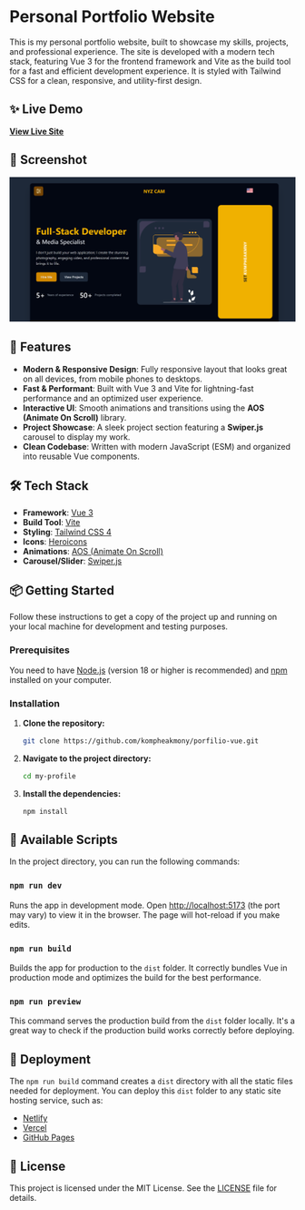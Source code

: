 # Personal Portfolio Website

This is my personal portfolio website, built to showcase my skills, projects, and professional experience. The site is developed with a modern tech stack, featuring Vue 3 for the frontend framework and Vite as the build tool for a fast and efficient development experience. It is styled with Tailwind CSS for a clean, responsive, and utility-first design.

## ✨ Live Demo

**[View Live Site](https://nyzcam.vercel.app/)**

## 📸 Screenshot

![Project Screenshot](./my-profile/public/social-preview.png)

## 🚀 Features

-   **Modern & Responsive Design**: Fully responsive layout that looks great on all devices, from mobile phones to desktops.
-   **Fast & Performant**: Built with Vue 3 and Vite for lightning-fast performance and an optimized user experience.
-   **Interactive UI**: Smooth animations and transitions using the **AOS (Animate On Scroll)** library.
-   **Project Showcase**: A sleek project section featuring a **Swiper.js** carousel to display my work.
-   **Clean Codebase**: Written with modern JavaScript (ESM) and organized into reusable Vue components.

## 🛠️ Tech Stack

-   **Framework**: [Vue 3](https://vuejs.org/)
-   **Build Tool**: [Vite](https://vitejs.dev/)
-   **Styling**: [Tailwind CSS 4](https://tailwindcss.com/)
-   **Icons**: [Heroicons](https://heroicons.com/)
-   **Animations**: [AOS (Animate On Scroll)](https://michalsnik.github.io/aos/)
-   **Carousel/Slider**: [Swiper.js](https://swiperjs.com/)

## 📦 Getting Started

Follow these instructions to get a copy of the project up and running on your local machine for development and testing purposes.

### Prerequisites

You need to have [Node.js](https://nodejs.org/) (version 18 or higher is recommended) and [npm](https://www.npmjs.com/) installed on your computer.

### Installation

1.  **Clone the repository:**
    ```bash
    git clone https://github.com/kompheakmony/porfilio-vue.git
    ```
2.  **Navigate to the project directory:**
    ```bash
    cd my-profile
    ```
3.  **Install the dependencies:**
    ```bash
    npm install
    ```

## 📜 Available Scripts

In the project directory, you can run the following commands:

### `npm run dev`

Runs the app in development mode. Open [http://localhost:5173](http://localhost:5173) (the port may vary) to view it in the browser. The page will hot-reload if you make edits.

### `npm run build`

Builds the app for production to the `dist` folder. It correctly bundles Vue in production mode and optimizes the build for the best performance.

### `npm run preview`

This command serves the production build from the `dist` folder locally. It's a great way to check if the production build works correctly before deploying.

## 🚀 Deployment

The `npm run build` command creates a `dist` directory with all the static files needed for deployment. You can deploy this `dist` folder to any static site hosting service, such as:

-   [Netlify](https://www.netlify.com/)
-   [Vercel](https://vercel.com/)
-   [GitHub Pages](https://pages.github.com/)

## 📄 License

This project is licensed under the MIT License. See the [LICENSE](LICENSE) file for details.
